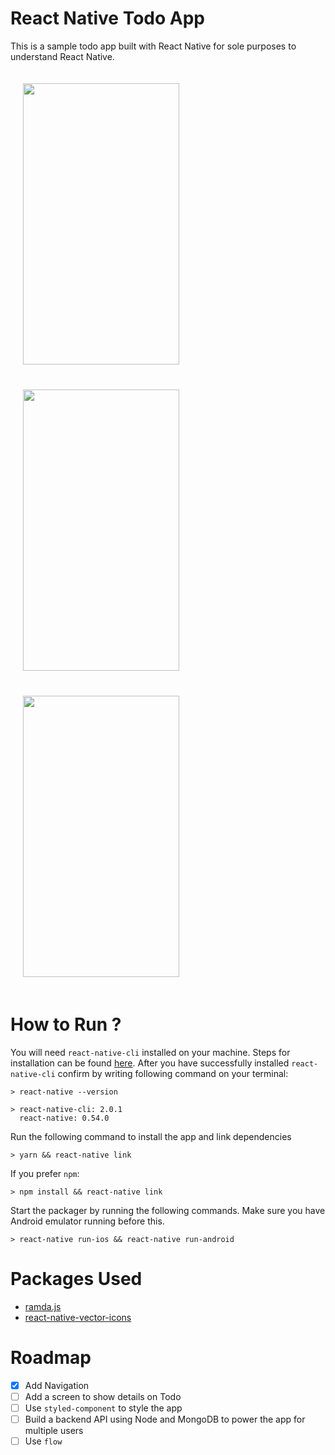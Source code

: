 # React Native Todo App

This is a sample todo app built with React Native for sole purposes to understand React Native.

<div>
<img style="margin: 20" src="https://user-images.githubusercontent.com/19292575/36933159-76cfff0a-1e89-11e8-8a52-985869a08476.png" width="250" height="450">

<img style="margin: 20" src="https://user-images.githubusercontent.com/19292575/36933160-7a2f33e6-1e89-11e8-8365-a83d4bb7f57b.png" width="250" height="450" />

<img style="margin: 20" src="https://user-images.githubusercontent.com/19292575/36933161-7a4bf328-1e89-11e8-927f-d6b8619c665e.png" width="250" height="450" />

</div>

# How to Run ?

You will need `react-native-cli` installed on your machine. Steps for installation can be found [here](https://facebook.github.io/react-native/docs/getting-started.html). After you have successfully installed `react-native-cli` confirm by writing following command on your terminal:

```shell
> react-native --version

> react-native-cli: 2.0.1
  react-native: 0.54.0
```

Run the following command to install the app and link dependencies

```shell
> yarn && react-native link
```

If you prefer `npm`:

```shell
> npm install && react-native link
```

Start the packager by running the following commands. Make sure you have Android emulator running before this.

```shell
> react-native run-ios && react-native run-android
```

# Packages Used

* [ramda.js](ramdajs.com)
* [react-native-vector-icons](https://github.com/oblador/react-native-vector-icons)

# Roadmap

* [x] Add Navigation
* [ ] Add a screen to show details on Todo
* [ ] Use `styled-component` to style the app
* [ ] Build a backend API using Node and MongoDB to power the app for multiple users
* [ ] Use `flow`
